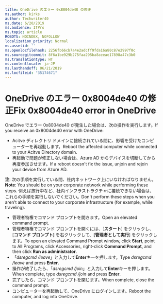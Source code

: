 ```yaml
---
title: OneDrive のエラー 0x8004de40 の修正
ms.author: kirks
author: Techwriter40
ms.date: 6/20/2019
ms.audience: ITPro
ms.topic: article
ROBOTS: NOINDEX, NOFOLLOW
localization_priority: Normal
ms.assetid: ''
ms.openlocfilehash: 2256fb66cb7a4e2adcff9fda16a80c87e2997f0c
ms.sourcegitcommit: 8f6a1be929b275faa295ba8aeeae17898a47c3b0
ms.translationtype: HT
ms.contentlocale: ja-JP
ms.lasthandoff: 06/21/2019
ms.locfileid: "35174671"
---
```

# <a name="fix-0x8004de40-error-in-onedrive"></a><span data-ttu-id="3a996-102">OneDrive のエラー 0x8004de40 の修正</span><span class="sxs-lookup"><span data-stu-id="3a996-102">Fix 0x8004de40 error in OneDrive</span></span>

<span data-ttu-id="3a996-103">OneDrive でエラー 0x8004de40 が発生した場合は、次の操作を実行します。</span><span class="sxs-lookup"><span data-stu-id="3a996-103">If you receive an 0x8004de40 error with OneDrive:</span></span>

- <span data-ttu-id="3a996-104">Acitve ディレクトリ ドメインに接続されている間に、影響を受けたコンピューターを再起動します。</span><span class="sxs-lookup"><span data-stu-id="3a996-104">Reboot the affected computer while connected to your Acitve Directory domain.</span></span>
- <span data-ttu-id="3a996-105">再起動で問題が修正しない場合は、Azure AD からデバイスを切断してから再度参加させます。</span><span class="sxs-lookup"><span data-stu-id="3a996-105">If a reboot doesn't fix the issue, unjoin and rejoin your device from Azure AD.</span></span> 

<span data-ttu-id="3a996-106">**注**: 次の手順を実行している間、社内ネットワーク上にいなければなりません。</span><span class="sxs-lookup"><span data-stu-id="3a996-106">**Note**: You should be on your corporate network while performing these steps.</span></span> <span data-ttu-id="3a996-107">例えば旅行中など、社内インフラストラクチャに接続できない場合は、これらの手順を実行しないでください。</span><span class="sxs-lookup"><span data-stu-id="3a996-107">Don't perform these steps when you aren't able to connect to your corporate infrastructure (for example, while traveling).</span></span> 

- <span data-ttu-id="3a996-108">管理者特権でコマンド プロンプトを開きます。</span><span class="sxs-lookup"><span data-stu-id="3a996-108">Open an elevated command prompt.</span></span> 
- <span data-ttu-id="3a996-109">管理者特権でコマンド プロンプトを開くには、[**スタート**] をクリックし、[**コマンド プロンプト**] を右クリックして、[**管理者として実行**] をクリックします。</span><span class="sxs-lookup"><span data-stu-id="3a996-109">To open an elevated Command Prompt window, click **Start**, point to All Programs, click Accessories, right-click **Command Prompt**, and then click **Run as administrator**.</span></span>
- <span data-ttu-id="3a996-110">「*dsregcmd /leave*」と入力して**Enter**キーを押します。</span><span class="sxs-lookup"><span data-stu-id="3a996-110">Type *dsregcmd /leave* and press **Enter**.</span></span>
- <span data-ttu-id="3a996-111">操作が終了したら、「*dsregcmd /join*」と入力して**Enter**キーを押します。</span><span class="sxs-lookup"><span data-stu-id="3a996-111">When complete, type *dsregcmd /join* and press **Enter**.</span></span>
- <span data-ttu-id="3a996-112">完了したら、コマンド プロンプトを閉じます。</span><span class="sxs-lookup"><span data-stu-id="3a996-112">When complete, close the command prompt.</span></span>
- <span data-ttu-id="3a996-113">コンピューターを再起動して、OneDrive にログインします。</span><span class="sxs-lookup"><span data-stu-id="3a996-113">Reboot the computer, and log into OneDrive.</span></span>